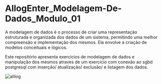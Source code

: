 # AllogEnter_Modelagem-De-Dados_Modulo_01
 A  modelagem de dados é o processo de criar uma representação estruturada e organizada dos dados de um sistema, permitindo uma melhor compreensão e implementação dos mesmos. Ela envolve a criação de modelos conceituais e lógicos.

 Este repositório apresenta exercicios de modelagem de dados e manipulação dos mesmos atraves de um exercicio com conexão ao sgbd postgresql com inserção/ atualização/ exclusão/ e listagem dos dados. 

![alllog](https://github.com/leandro-guimaraes/AllogEnter_Exercicios_Modulo_01/assets/85081592/c62c8d57-f214-49d5-a99d-107885af3366)


